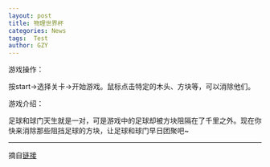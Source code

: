 ```yaml
---
layout: post
title: 物理世界杯
categories: News
tags:  Test
author: GZY
---
```


游戏操作：

按start→选择关卡→开始游戏。鼠标点击特定的木头、方块等，可以消除他们。

游戏介绍：

足球和球门天生就是一对，可是游戏中的足球却被方块阻隔在了千里之外。现在你快来消除那些阻挡足球的方块，让足球和球门早日团聚吧~

*****

摘自[链接](http://kid.qq.com/a/20190125/005079.htm)